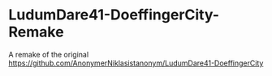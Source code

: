 # LudumDare41-DoeffingerCity-Remake
 A remake of the original https://github.com/AnonymerNiklasistanonym/LudumDare41-DoeffingerCity
